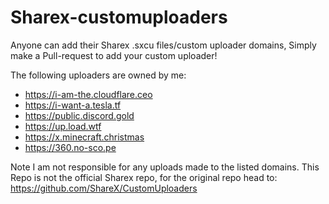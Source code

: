 # Sharex-customuploaders

Anyone can add their Sharex .sxcu files/custom uploader domains, Simply make a Pull-request to add your custom uploader!

The following uploaders are owned by me:
- https://i-am-the.cloudflare.ceo
- https://i-want-a.tesla.tf
- https://public.discord.gold
- https://up.load.wtf
- https://x.minecraft.christmas
- https://360.no-sco.pe

Note I am not responsible for any uploads made to the listed domains.
This Repo is not the official Sharex repo, for the original repo head to: https://github.com/ShareX/CustomUploaders
